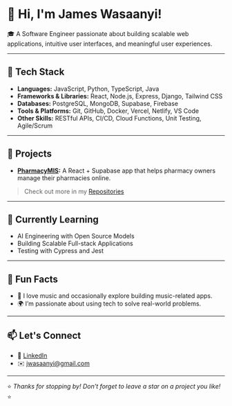 # 👋 Hi, I'm James Wasaanyi!

🎓 A Software Engineer passionate about building scalable web applications, intuitive user interfaces, and meaningful user experiences.

---

## 🧰 Tech Stack

- **Languages:** JavaScript, Python, TypeScript, Java  
- **Frameworks & Libraries:** React, Node.js, Express, Django, Tailwind CSS  
- **Databases:** PostgreSQL, MongoDB, Supabase, Firebase  
- **Tools & Platforms:** Git, GitHub, Docker, Vercel, Netlify, VS Code  
- **Other Skills:** RESTful APIs, CI/CD, Cloud Functions, Unit Testing, Agile/Scrum  

---

## 🚀 Projects

- **[PharmacyMIS](https://pharmacymis.com):** A React + Supabase app that helps pharmacy owners manage their pharmacies online.


> Check out more in my [Repositories](https://github.com/wasaanyi?tab=repositories)

---

## 🌱 Currently Learning

- AI Engineering with Open Source Models  
- Building Scalable Full-stack Applications  
- Testing with Cypress and Jest  

---

## 🧠 Fun Facts
  
- 🎵 I love music and occasionally explore building music-related apps.  
- 🌍 I’m passionate about using tech to solve real-world problems.

---

## 📫 Let's Connect

- 💼 [LinkedIn](https://linkedin.com/in/jameswasaanyi)  
- ✉️ jwasaanyi@gmail.com

---

⭐️ *Thanks for stopping by! Don’t forget to leave a star on a project you like!* ⭐️


<!--
**Wasaanyi/wasaanyi** is a ✨ _special_ ✨ repository because its `README.md` (this file) appears on your GitHub profile.

Here are some ideas to get you started:

- 🔭 I’m currently working on ...
- 🌱 I’m currently learning ...
- 👯 I’m looking to collaborate on ...
- 🤔 I’m looking for help with ...
- 💬 Ask me about ...
- 📫 How to reach me: ...
- 😄 Pronouns: ...
- ⚡ Fun fact: ...
-->
